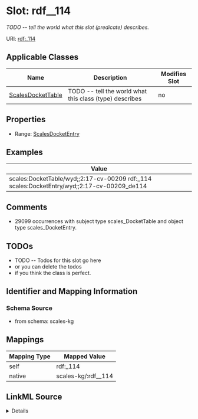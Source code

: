 

# Slot: rdf__114


_TODO -- tell the world what this slot (predicate) describes._





URI: [rdf:_114](http://www.w3.org/1999/02/22-rdf-syntax-ns#_114)



<!-- no inheritance hierarchy -->





## Applicable Classes

| Name | Description | Modifies Slot |
| --- | --- | --- |
| [ScalesDocketTable](../classes/ScalesDocketTable.md) | TODO -- tell the world what this class (type) describes |  no  |







## Properties

* Range: [ScalesDocketEntry](../classes/ScalesDocketEntry.md)






## Examples

| Value |
| --- |
| scales:DocketTable/wyd;;2:17-cv-00209 rdf:_114 scales:DocketEntry/wyd;;2:17-cv-00209_de114 |

## Comments

* 29099 occurrences with subject type scales_DocketTable and object type scales_DocketEntry.

## TODOs

* TODO -- Todos for this slot go here
* or you can delete the todos
* if you think the class is perfect.

## Identifier and Mapping Information







### Schema Source


* from schema: scales-kg




## Mappings

| Mapping Type | Mapped Value |
| ---  | ---  |
| self | rdf:_114 |
| native | scales-kg/:rdf__114 |




## LinkML Source

<details>
```yaml
name: rdf__114
description: TODO -- tell the world what this slot (predicate) describes.
todos:
- TODO -- Todos for this slot go here
- or you can delete the todos
- if you think the class is perfect.
comments:
- 29099 occurrences with subject type scales_DocketTable and object type scales_DocketEntry.
examples:
- value: scales:DocketTable/wyd;;2:17-cv-00209 rdf:_114 scales:DocketEntry/wyd;;2:17-cv-00209_de114
from_schema: scales-kg
rank: 1000
slot_uri: rdf:_114
alias: rdf__114
domain_of:
- scales_DocketTable
range: scales_DocketEntry

```
</details>